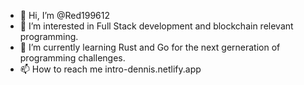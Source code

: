 - 👋 Hi, I’m @Red199612
- 👀 I’m interested in Full Stack development and blockchain relevant programming.
- 🌱 I’m currently learning Rust and Go for the next gerneration of programming challenges.
- 📫 How to reach me intro-dennis.netlify.app

<!---
Red199612/Red199612 is a ✨ special ✨ repository because its `README.md` (this file) appears on your GitHub profile.
You can click the Preview link to take a look at your changes.
--->
